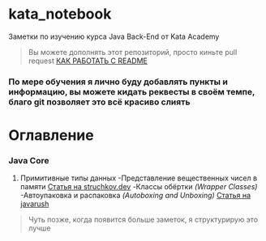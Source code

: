 # kata_notebook
Заметки по изучению курса Java Back-End от Kata Academy
> Вы можете дополнять этот репозиторий, просто киньте pull request [КАК РАБОТАТЬ С README](https://docs.github.com/en/get-started/writing-on-github/getting-started-with-writing-and-formatting-on-github/basic-writing-and-formatting-syntax)

### **По мере обучения я лично буду добавлять пункты и информацию, вы можете кидать реквесты в своём темпе, благо git позволяет это всё красиво слиять**

# **Оглавление**
### Java Core
1. Примитивные типы данных
    -Представление вещественных чисел в памяти [Статья на struchkov.dev](https://struchkov.dev/blog/ru/floating-point-math/)
    -Классы обёртки *(Wrapper Classes)*
     -Автоупаковка и распаковка *(Autoboxing and Unboxing)* [Статья на javarush](https://javarush.com/groups/posts/706-avtoupakovka-i-raspakovka-v-java)
    
> Чуть позже, когда появится больше заметок, я структурирую это лучше
